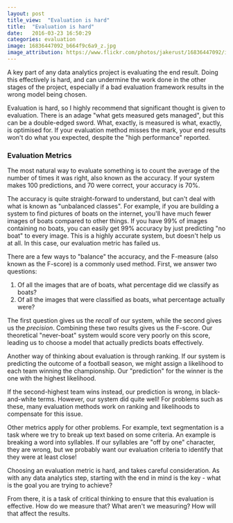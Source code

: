 ```yaml
---
layout: post
title_view:  "Evaluation is hard"
title:  "Evaluation is hard"
date:   2016-03-23 16:50:29
categories: evaluation
image: 16836447092_b664f9c6a9_z.jpg
image_attribution: https://www.flickr.com/photos/jakerust/16836447092/in/photolist-rDMc9y-4R4JgR-jcmRXj-jcjtuP-s7TqSL-drDqQG-drDqRA-kGj1uH-77cmv-6yLCza-hfsoC4-dYuqS-eiNALg-79RqZA-8VETBF-riEfDG-p9pa7T-6pgicY-61tZf1-s1Ucr9-sXVZzr-cNQQMu-BrUS6v-Cpinu8-wgYpAp-BXaHbQ-ssrP5h-ssrMzy-ssqM17-rfcQYY-rd1ir7-Cpinse-2WLSwU-fvd8h8-7weqDw-Dorpd7-DvGyh1-Dy1Myx-DorpcA-CAvsoL-DqKy7k-CACgRP-CAvsof-CACgPp-Dorpbd-CAvsmm-CACgPV-CACgQg-p72iBS-DqKy3H
---
```

<Title> Evaluation is hard </title>

A key part of any data analytics project is evaluating the end result.
Doing this effectively is hard, and can undermine the work done in the other stages of the project, especially if a bad evaluation framework results in the wrong model being chosen.

Evaluation is hard, so I highly recommend that significant thought is given to evaluation.
There is an adage "what gets measured gets managed", but this can be a double-edged sword.
What, exactly, is measured is what, exactly, is optimised for.
If your evaluation method misses the mark, your end results won't do what you expected, despite the "high performance" reported.

<h3> Evaluation Metrics </h3>
The most natural way to evaluate something is to count the average of the number of times it was right, also known as the accuracy.
If your system makes 100 predictions, and 70 were correct, your accuracy is 70%.

The accuracy is quite straight-forward to understand, but can't deal with what is known as "unbalanced classes".
For example, if you are building a system to find pictures of boats on the internet, you'll have much fewer images of boats compared to other things.
If you have 99% of images containing no boats, you can easily get 99% accuracy by just predicting "no boat" to every image.
This is a highly accurate system, but doesn't help us at all.
In this case, our evaluation metric has failed us.

There are a few ways to "balance" the accuracy, and the F-measure (also known as the F-score) is a commonly used method.
First, we answer two questions:

1. Of all the images that are of boats, what percentage did we classify as boats?
2. Of all the images that were classified as boats, what percentage actually were?

The first question gives us the *recall* of our system, while the second gives us the *precision*. 
Combining these two results gives us the F-score.
Our theoretical "never-boat" system would score very poorly on this score, leading us to choose a model that actually predicts boats effectively.

Another way of thinking about evaluation is through ranking.
If our system is predicting the outcome of a football season, we might assign a likelihood to each team winning the championship.
Our "prediction" for the winner is the one with the highest likelihood.

If the second-highest team wins instead, our prediction is wrong, in black-and-white terms.
However, our system did quite well!
For problems such as these, many evaluation methods work on ranking and likelihoods to compensate for this issue.


Other metrics apply for other problems.
For example, text segmentation is a task where we try to break up text based on some criteria.
An example is breaking a word into syllables.
If our syllables are "off by one" character, they are wrong, but we probably want our evaluation criteria to identify that they were at least close!

Choosing an evaluation metric is hard, and takes careful consideration.
As with any data analytics step, starting with the end in mind is the key - what is the goal you are trying to achieve?

From there, it is a task of critical thinking to ensure that this evaluation is effective.
How do we measure that? What aren't we measuring? How will that affect the results.

